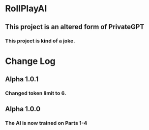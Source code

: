 # RollPlayAI
## This project is an altered form of PrivateGPT
### This project is kind of a joke.


# Change Log

## Alpha 1.0.1

### Changed token limit to 6.

## Alpha 1.0.0

### The AI is now trained on Parts 1-4
